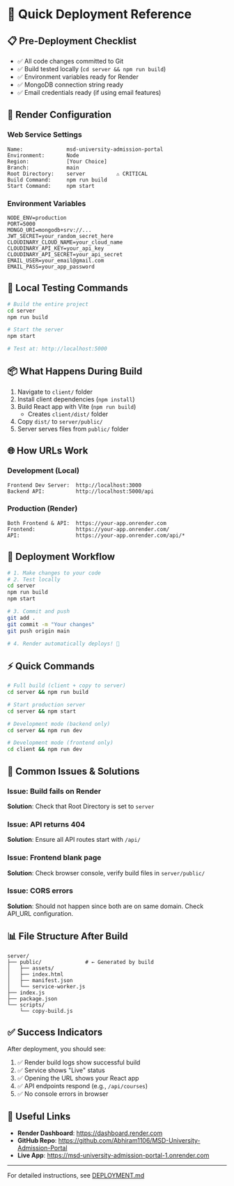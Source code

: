 # 🚀 Quick Deployment Reference

## 📋 Pre-Deployment Checklist

- ✅ All code changes committed to Git
- ✅ Build tested locally (`cd server && npm run build`)
- ✅ Environment variables ready for Render
- ✅ MongoDB connection string ready
- ✅ Email credentials ready (if using email features)

## 🔧 Render Configuration

### Web Service Settings

```
Name:              msd-university-admission-portal
Environment:       Node
Region:            [Your Choice]
Branch:            main
Root Directory:    server          ⚠️ CRITICAL
Build Command:     npm run build
Start Command:     npm start
```

### Environment Variables

```env
NODE_ENV=production
PORT=5000
MONGO_URI=mongodb+srv://...
JWT_SECRET=your_random_secret_here
CLOUDINARY_CLOUD_NAME=your_cloud_name
CLOUDINARY_API_KEY=your_api_key
CLOUDINARY_API_SECRET=your_api_secret
EMAIL_USER=your_email@gmail.com
EMAIL_PASS=your_app_password
```

## 🧪 Local Testing Commands

```bash
# Build the entire project
cd server
npm run build

# Start the server
npm start

# Test at: http://localhost:5000
```

## 📦 What Happens During Build

1. Navigate to `client/` folder
2. Install client dependencies (`npm install`)
3. Build React app with Vite (`npm run build`)
   - Creates `client/dist/` folder
4. Copy `dist/` to `server/public/`
5. Server serves files from `public/` folder

## 🌐 How URLs Work

### Development (Local)

```
Frontend Dev Server:  http://localhost:3000
Backend API:          http://localhost:5000/api
```

### Production (Render)

```
Both Frontend & API:  https://your-app.onrender.com
Frontend:             https://your-app.onrender.com/
API:                  https://your-app.onrender.com/api/*
```

## 🔄 Deployment Workflow

```bash
# 1. Make changes to your code
# 2. Test locally
cd server
npm run build
npm start

# 3. Commit and push
git add .
git commit -m "Your changes"
git push origin main

# 4. Render automatically deploys! 🎉
```

## ⚡ Quick Commands

```bash
# Full build (client + copy to server)
cd server && npm run build

# Start production server
cd server && npm start

# Development mode (backend only)
cd server && npm run dev

# Development mode (frontend only)
cd client && npm run dev
```

## 🐛 Common Issues & Solutions

### Issue: Build fails on Render
**Solution**: Check that Root Directory is set to `server`

### Issue: API returns 404
**Solution**: Ensure all API routes start with `/api/`

### Issue: Frontend blank page
**Solution**: Check browser console, verify build files in `server/public/`

### Issue: CORS errors
**Solution**: Should not happen since both are on same domain. Check API_URL configuration.

## 📊 File Structure After Build

```
server/
├── public/              # ← Generated by build
│   ├── assets/
│   ├── index.html
│   ├── manifest.json
│   └── service-worker.js
├── index.js
├── package.json
└── scripts/
    └── copy-build.js
```

## ✅ Success Indicators

After deployment, you should see:

1. ✅ Render build logs show successful build
2. ✅ Service shows "Live" status
3. ✅ Opening the URL shows your React app
4. ✅ API endpoints respond (e.g., `/api/courses`)
5. ✅ No console errors in browser

## 🔗 Useful Links

- **Render Dashboard**: https://dashboard.render.com
- **GitHub Repo**: https://github.com/Abhiram1106/MSD-University-Admission-Portal
- **Live App**: https://msd-university-admission-portal-1.onrender.com

---

For detailed instructions, see [DEPLOYMENT.md](DEPLOYMENT.md)
